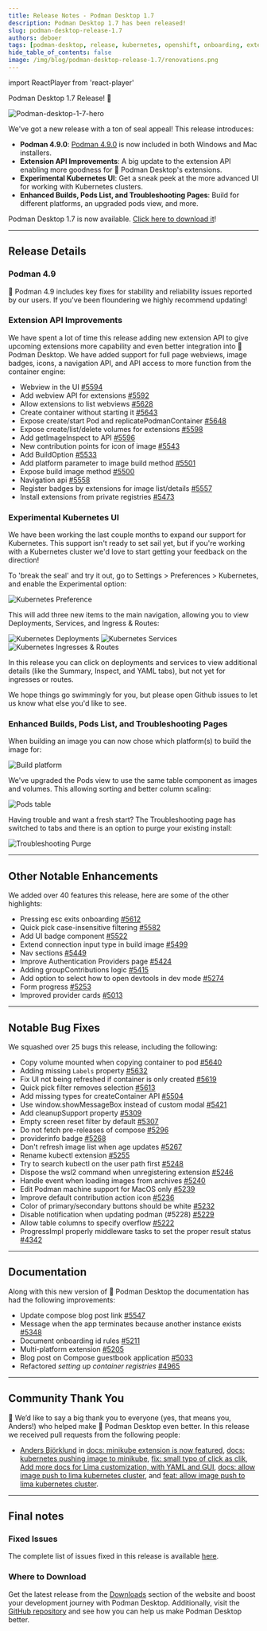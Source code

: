 ```yaml
---
title: Release Notes - Podman Desktop 1.7
description: Podman Desktop 1.7 has been released!
slug: podman-desktop-release-1.7
authors: deboer
tags: [podman-desktop, release, kubernetes, openshift, onboarding, extensions, settings]
hide_table_of_contents: false
image: /img/blog/podman-desktop-release-1.7/renovations.png
---
```


import ReactPlayer from 'react-player'

Podman Desktop 1.7 Release! 🎉

![Podman-desktop-1-7-hero](img/podman-desktop-release-1.7/renovations.png)

We've got a new release with a ton of seal appeal! This release introduces:

- **Podman 4.9.0**: [Podman 4.9.0](https://github.com/containers/podman/releases) is now included in both Windows and Mac installers.
- **Extension API Improvements**: A big update to the extension API enabling more goodness for 🦭 Podman Desktop's extensions.
- **Experimental Kubernetes UI**: Get a sneak peek at the more advanced UI for working with Kubernetes clusters.
- **Enhanced Builds, Pods List, and Troubleshooting Pages**: Build for different platforms, an upgraded pods view, and more.

Podman Desktop 1.7 is now available. [Click here to download it](/downloads)!

---

## Release Details

### Podman 4.9

🦭 Podman 4.9 includes key fixes for stability and reliability issues reported by our users.
If you've been floundering we highly recommend updating!

### Extension API Improvements

We have spent a lot of time this release adding new extension API to give upcoming extensions
more capability and even better integration into 🦭 Podman Desktop. We have added support
for full page webviews, image badges, icons, a navigation API, and API access to more function
from the container engine:

- Webview in the UI [#5594](https://github.com/containers/podman-desktop/pull/5594)
- Add webview API for extensions [#5592](https://github.com/containers/podman-desktop/pull/5592)
- Allow extensions to list webviews [#5628](https://github.com/containers/podman-desktop/pull/5628)
- Create container without starting it [#5643](https://github.com/containers/podman-desktop/pull/5643)
- Expose create/start Pod and replicatePodmanContainer [#5648](https://github.com/containers/podman-desktop/pull/5648)
- Expose create/list/delete volumes for extensions [#5598](https://github.com/containers/podman-desktop/pull/5598)
- Add getImageInspect to API [#5596](https://github.com/containers/podman-desktop/pull/5596)
- New contribution points for icon of image [#5543](https://github.com/containers/podman-desktop/pull/5543)
- Add BuildOption [#5533](https://github.com/containers/podman-desktop/pull/5533)
- Add platform parameter to image build method [#5501](https://github.com/containers/podman-desktop/pull/5501)
- Expose build image method [#5500](https://github.com/containers/podman-desktop/pull/5500)
- Navigation api [#5558](https://github.com/containers/podman-desktop/pull/5558)
- Register badges by extensions for image list/details [#5557](https://github.com/containers/podman-desktop/pull/5557)
- Install extensions from private registries [#5473](https://github.com/containers/podman-desktop/pull/5473)

### Experimental Kubernetes UI

We have been working the last couple months to expand our support for Kubernetes. This support isn't ready
to set sail yet, but if you're working with a Kubernetes cluster we'd love to start getting your feedback
on the direction!

To 'break the seal' and try it out, go to Settings > Preferences > Kubernetes, and enable
the Experimental option:

![Kubernetes Preference](img/podman-desktop-release-1.7/kube-preference.png)

This will add three new items to the main navigation, allowing you to view
Deployments, Services, and Ingress & Routes:

![Kubernetes Deployments](img/podman-desktop-release-1.7/kube-deployments.png)
![Kubernetes Services](img/podman-desktop-release-1.7/kube-services.png)
![Kubernetes Ingresses & Routes](img/podman-desktop-release-1.7/kube-ingress-routes.png)

In this release you can click on deployments and services to view additional details (like the
Summary, Inspect, and YAML tabs), but not yet for ingresses or routes.

We hope things go swimmingly for you, but please open Github issues to let us know what else you'd like to see.

### Enhanced Builds, Pods List, and Troubleshooting Pages

When building an image you can now chose which platform(s) to build the image for:

![Build platform](img/podman-desktop-release-1.7/build-platform.png)

We've upgraded the Pods view to use the same table component as images and volumes. This
allowing sorting and better column scaling:

![Pods table](img/podman-desktop-release-1.7/pods-table.png)

Having trouble and want a fresh start? The Troubleshooting page has switched to tabs and there is an
option to purge your existing install:

![Troubleshooting Purge](img/podman-desktop-release-1.7/purge.png)

---

## Other Notable Enhancements

We added over 40 features this release, here are some of the other highlights:

- Pressing esc exits onboarding [#5612](https://github.com/containers/podman-desktop/pull/5612)
- Quick pick case-insensitive filtering [#5582](https://github.com/containers/podman-desktop/pull/5582)
- Add UI badge component [#5522](https://github.com/containers/podman-desktop/pull/5522)
- Extend connection input type in build image [#5499](https://github.com/containers/podman-desktop/pull/5499)
- Nav sections [#5449](https://github.com/containers/podman-desktop/pull/5449)
- Improve Authentication Providers page [#5424](https://github.com/containers/podman-desktop/pull/5424)
- Adding groupContributions logic [#5415](https://github.com/containers/podman-desktop/pull/5415)
- Add option to select how to open devtools in dev mode [#5274](https://github.com/containers/podman-desktop/pull/5274)
- Form progress [#5253](https://github.com/containers/podman-desktop/pull/5253)
- Improved provider cards [#5013](https://github.com/containers/podman-desktop/pull/5013)

---

## Notable Bug Fixes

We squashed over 25 bugs this release, including the following:

- Copy volume mounted when copying container to pod [#5640](https://github.com/containers/podman-desktop/pull/5640)
- Adding missing `Labels` property [#5632](https://github.com/containers/podman-desktop/pull/5632)
- Fix UI not being refreshed if container is only created [#5619](https://github.com/containers/podman-desktop/pull/5619)
- Quick pick filter removes selection [#5613](https://github.com/containers/podman-desktop/pull/5613)
- Add missing types for createContainer API [#5504](https://github.com/containers/podman-desktop/pull/5504)
- Use window.showMessageBox instead of custom modal [#5421](https://github.com/containers/podman-desktop/pull/5421)
- Add cleanupSupport property [#5309](https://github.com/containers/podman-desktop/pull/5309)
- Empty screen reset filter by default [#5307](https://github.com/containers/podman-desktop/pull/5307)
- Do not fetch pre-releases of compose [#5296](https://github.com/containers/podman-desktop/pull/5296)
- providerinfo badge [#5268](https://github.com/containers/podman-desktop/pull/5268)
- Don't refresh image list when age updates [#5267](https://github.com/containers/podman-desktop/pull/5267)
- Rename kubectl extension [#5255](https://github.com/containers/podman-desktop/pull/5255)
- Try to search kubectl on the user path first [#5248](https://github.com/containers/podman-desktop/pull/5248)
- Dispose the wsl2 command when unregistering extension [#5246](https://github.com/containers/podman-desktop/pull/5246)
- Handle event when loading images from archives [#5240](https://github.com/containers/podman-desktop/pull/5240)
- Edit Podman machine support for MacOS only [#5239](https://github.com/containers/podman-desktop/pull/5239)
- Improve default contribution action icon [#5236](https://github.com/containers/podman-desktop/pull/5236)
- Color of primary/secondary buttons should be white [#5232](https://github.com/containers/podman-desktop/pull/5232)
- Disable notification when updating podman (#5228) [#5229](https://github.com/containers/podman-desktop/pull/5229)
- Allow table columns to specify overflow [#5222](https://github.com/containers/podman-desktop/pull/5222)
- ProgressImpl properly middleware tasks to set the proper result status [#4342](https://github.com/containers/podman-desktop/pull/4342)

---

## Documentation

Along with this new version of 🦭 Podman Desktop the documentation has had the following improvements:

- Update compose blog post link [#5547](https://github.com/containers/podman-desktop/pull/5547)
- Message when the app terminates because another instance exists [#5348](https://github.com/containers/podman-desktop/pull/5348)
- Document onboarding id rules [#5211](https://github.com/containers/podman-desktop/pull/5211)
- Multi-platform extension [#5205](https://github.com/containers/podman-desktop/pull/5205)
- Blog post on Compose guestbook application [#5033](https://github.com/containers/podman-desktop/pull/5033)
- Refactored _setting up container registries_ [#4965](https://github.com/containers/podman-desktop/pull/4965)

---

## Community Thank You

🎉 We’d like to say a big thank you to everyone (yes, that means you, Anders!) who helped make 🦭 Podman Desktop even better. In this release we received pull requests from the following people:

- [Anders Björklund](https://github.com/afbjorklund) in [docs: minikube extension is now featured](https://github.com/containers/podman-desktop/pull/5638), [docs: kubernetes pushing image to minikube](https://github.com/containers/podman-desktop/pull/5637), [fix: small typo of click as clik](https://github.com/containers/podman-desktop/pull/5636), [Add more docs for Lima customization, with YAML and GUI](https://github.com/containers/podman-desktop/pull/5457), [docs: allow image push to lima kubernetes cluster](https://github.com/containers/podman-desktop/pull/4488), and [feat: allow image push to lima kubernetes cluster](https://github.com/containers/podman-desktop/pull/4487).

---

## Final notes

### Fixed Issues

The complete list of issues fixed in this release is available [here](https://github.com/containers/podman-desktop/issues?q=is%3Aclosed+milestone%3A1.7.0).

### Where to Download

Get the latest release from the [Downloads](/downloads) section of the website and boost your development journey with Podman Desktop. Additionally, visit the [GitHub repository](https://github.com/containers/podman-desktop) and see how you can help us make Podman Desktop better.
